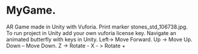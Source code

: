 # MyGame.
AR Game made in Unity with Vuforia.
Print marker stones_std_106738.jpg.
To run project in Unity add your own vuforia license key.
Navigate an animated butterfly with keys in Unity.
Left-> Move Forward.
Up -> Move Up.
Down – Move Down.
Z -> Rotate -
X - > Rotate +
